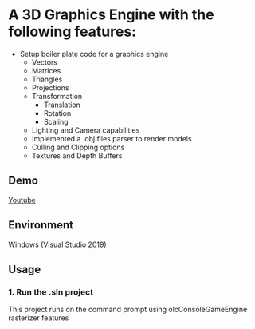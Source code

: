 # A 3D Graphics Engine with the following features: 
- Setup boiler plate code for a graphics engine 
  - Vectors 
  - Matrices 
  - Triangles 
  - Projections 
  - Transformation 
    - Translation 
    - Rotation 
    - Scaling 
  - Lighting and Camera capabilities 
  - Implemented a .obj files parser to render models  
  - Culling and Clipping options 
  - Textures and Depth Buffers  

## Demo
[Youtube](https://youtu.be/YCOAiodzNEU)

## Environment
Windows (Visual Studio 2019)

## Usage
### 1. Run the .sln project



This project runs on the command prompt using olcConsoleGameEngine rasterizer features 
